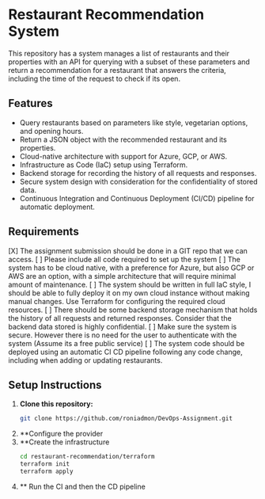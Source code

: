 # Restaurant Recommendation System

This repository has a system manages a list of restaurants and their properties with an API for querying with a subset of these parameters and return a recommendation for a restaurant that answers the criteria, including the time of the request to check if its open.

## Features

- Query restaurants based on parameters like style, vegetarian options, and opening hours.
- Return a JSON object with the recommended restaurant and its properties.
- Cloud-native architecture with support for Azure, GCP, or AWS.
- Infrastructure as Code (IaC) setup using Terraform.
- Backend storage for recording the history of all requests and responses.
- Secure system design with consideration for the confidentiality of stored data.
- Continuous Integration and Continuous Deployment (CI/CD) pipeline for automatic deployment.

## Requirements
[X] The assignment submission should be done in a GIT repo that we can access.
[ ] Please include all code required to set up the system
[ ] The system has to be cloud native, with a preference for Azure, but also GCP or AWS are an option, with a simple architecture that will require minimal amount of maintenance.
[ ] The system should be written in full IaC style, I should be able to fully deploy it on my own cloud instance without making manual changes. Use Terraform for configuring the required cloud resources.
[ ] There should be some backend storage mechanism that holds the history of all requests and returned responses. Consider that the backend data stored is highly confidential.
[ ] Make sure the system is secure. However there is no need for the user to authenticate with the system (Assume its a free public service)
[ ] The system code should be deployed using an automatic CI CD pipeline following any code change, including when adding or updating restaurants.

## Setup Instructions

1. **Clone this repository:**
   ```bash
   git clone https://github.com/roniadmon/DevOps-Assignment.git

2. **Configure the provider
3. **Create the infrastructure
   ```bash
   cd restaurant-recommendation/terraform
   terraform init
   terraform apply

4. ** Run the CI and then the CD pipeline
 